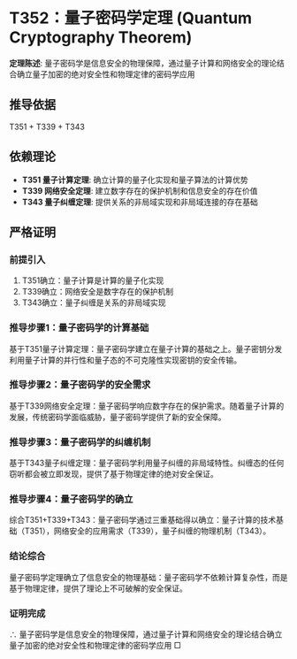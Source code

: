 # T352：量子密码学定理 (Quantum Cryptography Theorem)

**定理陈述**: 量子密码学是信息安全的物理保障，通过量子计算和网络安全的理论结合确立量子加密的绝对安全性和物理定律的密码学应用

## 推导依据
T351 + T339 + T343

## 依赖理论
- **T351 量子计算定理**: 确立计算的量子化实现和量子算法的计算优势
- **T339 网络安全定理**: 建立数字存在的保护机制和信息安全的存在价值
- **T343 量子纠缠定理**: 提供关系的非局域实现和非局域连接的存在基础

## 严格证明

### 前提引入
1. T351确立：量子计算是计算的量子化实现
2. T339确立：网络安全是数字存在的保护机制
3. T343确立：量子纠缠是关系的非局域实现

### 推导步骤1：量子密码学的计算基础
基于T351量子计算定理：量子密码学建立在量子计算的基础之上。量子密钥分发利用量子计算的并行性和量子态的不可克隆性实现密钥的安全传输。

### 推导步骤2：量子密码学的安全需求
基于T339网络安全定理：量子密码学响应数字存在的保护需求。随着量子计算的发展，传统密码学面临威胁，量子密码学提供了新的安全保障。

### 推导步骤3：量子密码学的纠缠机制
基于T343量子纠缠定理：量子密码学利用量子纠缠的非局域特性。纠缠态的任何窃听都会被立即发现，提供了基于物理定律的绝对安全保证。

### 推导步骤4：量子密码学的确立
综合T351+T339+T343：量子密码学通过三重基础得以确立：量子计算的技术基础（T351），网络安全的应用需求（T339），量子纠缠的物理机制（T343）。

### 结论综合
量子密码学定理确立了信息安全的物理基础：量子密码学不依赖计算复杂性，而是基于物理定律，提供了理论上不可破解的安全保证。

### 证明完成
∴ 量子密码学是信息安全的物理保障，通过量子计算和网络安全的理论结合确立量子加密的绝对安全性和物理定律的密码学应用 □